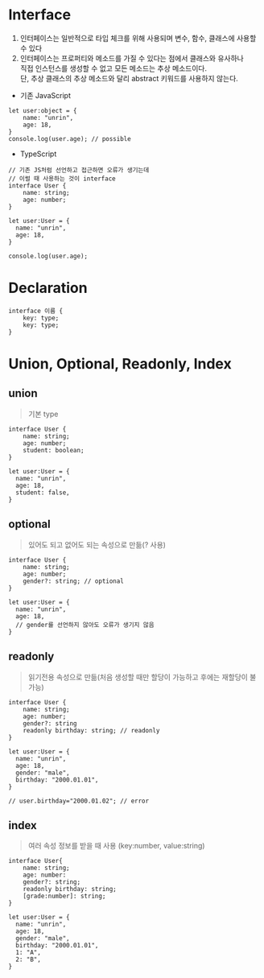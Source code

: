 # Interface
1. 인터페이스는 일반적으로 타입 체크를 위해 사용되며 변수, 함수, 클래스에 사용할 수 있다
2. 인터페이스는 프로퍼티와 메소드를 가질 수 있다는 점에서 클래스와 유사하나  
   직접 인스턴스를 생성할 수 없고 모든 메소드는 추상 메소드이다.  
   단, 추상 클래스의 추상 메소드와 달리 abstract 키워드를 사용하지 않는다.

* 기존 JavaScript
```
let user:object = {
    name: "unrin",
    age: 18,
}
console.log(user.age); // possible
```

* TypeScript
```
// 기존 JS처럼 선언하고 접근하면 오류가 생기는데
// 이럴 때 사용하는 것이 interface
interface User {
    name: string;
    age: number;
}

let user:User = {
  name: "unrin",
  age: 18,
}

console.log(user.age);
```

# Declaration
```
interface 이름 {
    key: type;
    key: type;
}
```

# Union, Optional, Readonly, Index

## union
> 기본 type
```
interface User {
    name: string;
    age: number;
    student: boolean;
}

let user:User = {
  name: "unrin",
  age: 18,
  student: false,
}
```

## optional
> 있어도 되고 없어도 되는 속성으로 만듦(? 사용)    
```
interface User {
    name: string;
    age: number;
    gender?: string; // optional
}

let user:User = {
  name: "unrin",
  age: 18,
  // gender를 선언하지 않아도 오류가 생기지 않음
}
```

## readonly
> 읽기전용 속성으로 만듦(처음 생성할 때만 할당이 가능하고 후에는 재할당이 불가능)
```
interface User {
    name: string;
    age: number;
    gender?: string
    readonly birthday: string; // readonly
}

let user:User = {
  name: "unrin",
  age: 18,
  gender: "male",
  birthday: "2000.01.01",
}

// user.birthday="2000.01.02"; // error
```

## index
> 여러 속성 정보를 받을 때 사용 (key:number, value:string)
```
interface User{
    name: string;
    age: number:
    gender?: string;
    readonly birthday: string; 
    [grade:number]: string;
}

let user:User = {
  name: "unrin",
  age: 18,
  gender: "male",
  birthday: "2000.01.01",
  1: "A",
  2: "B",
}
```

